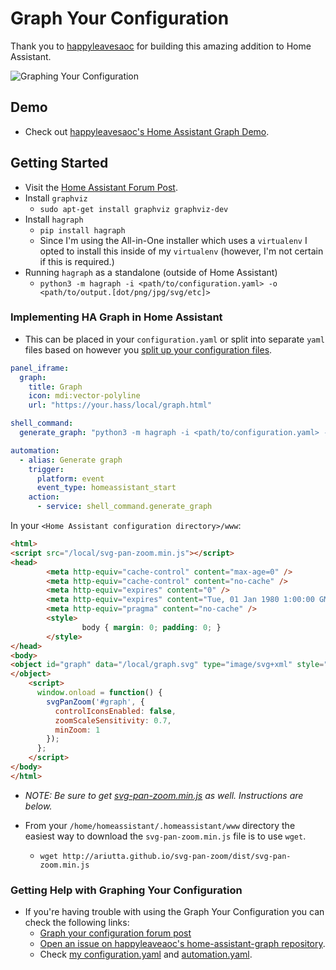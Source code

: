 # Graph Your Configuration

Thank you to [happyleavesaoc](https://github.com/happyleavesaoc/home-assistant-graph) for building this amazing addition to Home Assistant.

![Graphing Your Configuration](https://cloud.githubusercontent.com/assets/6786817/24412044/08d423fc-139d-11e7-8efb-abca6d3c882f.png "Graphing Your Configuration")

## Demo
* Check out [happyleavesaoc's Home Assistant Graph Demo](https://happyleavesaoc.github.io/hagraph.html).

## Getting Started

* Visit the [Home Assistant Forum Post](https://community.home-assistant.io/t/graph-your-configuration/11092?u=brianjking).
* Install `graphviz`
	* `sudo apt-get install graphviz graphviz-dev`
* Install `hagraph`
	* `pip install hagraph` 
	* Since I'm using the All-in-One installer which uses a `virtualenv` I opted to install this inside of my `virtualenv` (however, I'm not certain if this is required.)
* Running `hagraph` as a standalone (outside of Home Assistant)
	* `python3 -m hagraph -i <path/to/configuration.yaml> -o <path/to/output.[dot/png/jpg/svg/etc]>`

### Implementing HA Graph in Home Assistant

* This can be placed in your `configuration.yaml` or split into separate `yaml` files based on however you [split up your configuration files](https://home-assistant.io/docs/configuration/splitting_configuration/).

```yaml
panel_iframe:
  graph:
    title: Graph
    icon: mdi:vector-polyline
    url: "https://your.hass/local/graph.html"

shell_command:
  generate_graph: "python3 -m hagraph -i <path/to/configuration.yaml> -o <path/to/www/>graph.svg"

automation:
  - alias: Generate graph
    trigger:
      platform: event
      event_type: homeassistant_start
    action:
      - service: shell_command.generate_graph
 ```

 In your `<Home Assistant configuration directory>/www`:
```html
<html>
<script src="/local/svg-pan-zoom.min.js"></script>
<head>
        <meta http-equiv="cache-control" content="max-age=0" />
        <meta http-equiv="cache-control" content="no-cache" />
        <meta http-equiv="expires" content="0" />
        <meta http-equiv="expires" content="Tue, 01 Jan 1980 1:00:00 GMT" />
        <meta http-equiv="pragma" content="no-cache" />
        <style>
                body { margin: 0; padding: 0; }
        </style>
</head>
<body>
<object id="graph" data="/local/graph.svg" type="image/svg+xml" style="width: 100%; height: 100%; background-color: #E5E5E5">
</object>
    <script>
      window.onload = function() {
        svgPanZoom('#graph', {
          controlIconsEnabled: false,
          zoomScaleSensitivity: 0.7,
          minZoom: 1
        });
      };
    </script>
</body>
</html>
```

* *NOTE: Be sure to get [svg-pan-zoom.min.js](https://github.com/ariutta/svg-pan-zoom) as well. Instructions are below.*

* From your `/home/homeassistant/.homeassistant/www` directory the easiest way to download the `svg-pan-zoom.min.js` file is to use `wget`.
	* `wget http://ariutta.github.io/svg-pan-zoom/dist/svg-pan-zoom.min.js`

### Getting Help with Graphing Your Configuration

* If you're having trouble with using the Graph Your Configuration you can check the following links:
	* [Graph your configuration forum post](https://community.home-assistant.io/t/graph-your-configuration/11092?u=brianjking)
	* [Open an issue on happyleaveaoc's home-assistant-graph repository](https://github.com/happyleavesaoc/home-assistant-graph).
	* Check [my configuration.yaml](https://github.com/brianjking/hass-config/blob/master/configuration.yaml) and [automation.yaml](https://github.com/brianjking/hass-config/blob/master/automation.yaml).



